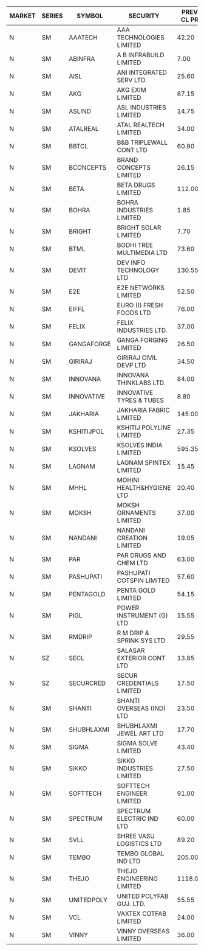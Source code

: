 


| MARKET | SERIES | SYMBOL | SECURITY | PREV CL PR | OPEN PRICE | HIGH PRICE | LOW PRICE | CLOSE PRICE | NET TRDVAL | NET TRDQTY | CORP IND | HI 52 WK | LO 52 WK |
| ----- | ----- | ----- | ----- | ----- | ----- | ----- | ----- | ----- | ----- | ----- | ----- | ----- | ----- |
| N | SM | AAATECH | AAA TECHNOLOGIES LIMITED | 42.20 | 42.90 | 42.90 | 42.90 | 42.90 | 128700.00 | 3000 |  | 48.00 | 42.20 |
| N | SM | ABINFRA | A B INFRABUILD LIMITED | 7.00 | 6.65 | 6.65 | 6.65 | 6.65 | 53200.00 | 8000 |  | 12.50 | 5.00 |
| N | SM | AISL | ANI INTEGRATED SERV LTD. | 25.60 | 24.35 | 24.35 | 24.35 | 24.35 | 58440.00 | 2400 |  | 28.55 | 14.30 |
| N | SM | AKG | AKG EXIM LIMITED | 87.15 | 87.50 | 88.90 | 85.00 | 88.90 | 3355840.00 | 38400 |  | 88.90 | 32.00 |
| N | SM | ASLIND | ASL INDUSTRIES LIMITED | 14.75 | 15.45 | 15.45 | 15.45 | 15.45 | 61800.00 | 4000 |  | 15.45 | 4.75 |
| N | SM | ATALREAL | ATAL REALTECH LIMITED | 34.00 | 37.00 | 37.00 | 36.45 | 36.45 | 117520.00 | 3200 |  | 51.00 | 33.70 |
| N | SM | BBTCL | B&B TRIPLEWALL CONT LTD | 60.90 | 57.90 | 57.90 | 57.90 | 57.90 | 347400.00 | 6000 |  | 72.50 | 27.20 |
| N | SM | BCONCEPTS | BRAND CONCEPTS LIMITED | 26.15 | 24.85 | 27.45 | 24.85 | 27.05 | 791700.00 | 30000 |  | 32.05 | 13.70 |
| N | SM | BETA | BETA DRUGS LIMITED | 112.00 | 114.50 | 116.00 | 112.55 | 114.55 | 1468720.00 | 12800 |  | 140.80 | 37.00 |
| N | SM | BOHRA | BOHRA INDUSTRIES LIMITED | 1.85 | 1.85 | 1.85 | 1.80 | 1.80 | 241600.00 | 134000 |  | 2.00 | .35 |
| N | SM | BRIGHT | BRIGHT SOLAR LIMITED | 7.70 | 7.90 | 8.00 | 7.90 | 7.95 | 71400.00 | 9000 |  | 14.75 | 4.70 |
| N | SM | BTML | BODHI TREE MULTIMEDIA LTD | 73.60 | 85.00 | 85.00 | 85.00 | 85.00 | 102000.00 | 1200 |  | 96.00 | 68.50 |
| N | SM | DEVIT | DEV INFO TECHNOLOGY LTD | 130.55 | 115.45 | 130.30 | 115.45 | 130.30 | 368625.00 | 3000 |  | 139.55 | 57.00 |
| N | SM | E2E | E2E NETWORKS LIMITED | 52.50 | 52.50 | 52.50 | 52.50 | 52.50 | 105000.00 | 2000 |  | 61.30 | 13.30 |
| N | SM | EIFFL | EURO (I) FRESH FOODS LTD | 76.00 | 78.00 | 80.00 | 74.00 | 74.55 | 1259520.00 | 16800 |  | 115.25 | 64.80 |
| N | SM | FELIX | FELIX INDUSTRIES LTD. | 37.00 | 38.25 | 38.25 | 38.25 | 38.25 | 153000.00 | 4000 |  | 40.30 | 10.80 |
| N | SM | GANGAFORGE | GANGA FORGING LIMITED | 26.50 | 24.80 | 24.80 | 24.80 | 24.80 | 198400.00 | 8000 |  | 34.70 | 8.70 |
| N | SM | GIRIRAJ | GIRIRAJ CIVIL DEVP LTD | 34.50 | 36.20 | 36.20 | 36.20 | 36.20 | 86880.00 | 2400 |  | 42.80 | 20.95 |
| N | SM | INNOVANA | INNOVANA THINKLABS LTD. | 84.00 | 84.00 | 87.00 | 84.00 | 84.25 | 342150.00 | 4000 |  | 125.00 | 70.25 |
| N | SM | INNOVATIVE | INNOVATIVE TYRES & TUBES | 8.80 | 9.00 | 9.00 | 8.50 | 8.90 | 770850.00 | 87000 |  | 11.80 | 5.40 |
| N | SM | JAKHARIA | JAKHARIA FABRIC LIMITED | 145.00 | 145.00 | 145.00 | 145.00 | 145.00 | 1624000.00 | 11200 |  | 187.00 | 140.00 |
| N | SM | KSHITIJPOL | KSHITIJ POLYLINE LIMITED | 27.35 | 26.00 | 27.50 | 26.00 | 27.40 | 762600.00 | 28000 |  | 30.00 | 19.20 |
| N | SM | KSOLVES | KSOLVES INDIA LIMITED | 595.35 | 600.00 | 600.00 | 595.35 | 595.35 | 358605.00 | 600 |  | 661.50 | 102.05 |
| N | SM | LAGNAM | LAGNAM SPINTEX LIMITED | 15.45 | 14.75 | 14.75 | 14.70 | 14.70 | 88350.00 | 6000 |  | 19.65 | 6.60 |
| N | SM | MHHL | MOHINI HEALTH&HYGIENE LTD | 20.40 | 21.00 | 21.35 | 21.00 | 21.35 | 127050.00 | 6000 |  | 23.60 | 11.35 |
| N | SM | MOKSH | MOKSH ORNAMENTS LIMITED | 37.00 | 39.00 | 42.50 | 37.00 | 39.10 | 3435600.00 | 87000 |  | 42.50 | 21.00 |
| N | SM | NANDANI | NANDANI CREATION LIMITED | 19.05 | 20.00 | 20.00 | 20.00 | 20.00 | 400000.00 | 20000 |  | 20.00 | 7.35 |
| N | SM | PAR | PAR DRUGS AND CHEM LTD | 63.00 | 64.00 | 64.00 | 64.00 | 64.00 | 256000.00 | 4000 |  | 74.80 | 26.20 |
| N | SM | PASHUPATI | PASHUPATI COTSPIN LIMITED | 57.60 | 57.60 | 57.70 | 57.60 | 57.70 | 276720.00 | 4800 |  | 72.90 | 40.00 |
| N | SM | PENTAGOLD | PENTA GOLD LIMITED | 54.15 | 51.45 | 56.60 | 51.45 | 56.60 | 478500.00 | 9000 |  | 59.90 | 15.40 |
| N | SM | PIGL | POWER INSTRUMENT (G) LTD | 15.55 | 16.30 | 16.30 | 16.30 | 16.30 | 65200.00 | 4000 |  | 16.30 | 8.40 |
| N | SM | RMDRIP | R M DRIP & SPRINK SYS LTD | 29.55 | 29.70 | 31.95 | 29.70 | 31.90 | 247100.00 | 8000 |  | 63.00 | 14.65 |
| N | SZ | SECL | SALASAR EXTERIOR CONT LTD | 13.85 | 13.20 | 13.20 | 13.20 | 13.20 | 39600.00 | 3000 |  | 13.85 | 13.20 |
| N | SZ | SECURCRED | SECUR CREDENTIALS LIMITED | 17.50 | 18.35 | 18.35 | 18.35 | 18.35 | 22020.00 | 1200 |  | 18.35 | 15.95 |
| N | SM | SHANTI | SHANTI OVERSEAS (IND) LTD | 23.50 | 23.25 | 23.25 | 23.25 | 23.25 | 104625.00 | 4500 |  | 24.25 | 14.00 |
| N | SM | SHUBHLAXMI | SHUBHLAXMI JEWEL ART LTD | 17.70 | 16.85 | 16.90 | 16.85 | 16.85 | 33750.00 | 2000 |  | 45.30 | 12.05 |
| N | SM | SIGMA | SIGMA SOLVE LIMITED | 43.40 | 45.00 | 45.00 | 45.00 | 45.00 | 135000.00 | 3000 |  | 53.90 | 33.80 |
| N | SM | SIKKO | SIKKO INDUSTRIES LIMITED | 27.50 | 27.80 | 27.80 | 27.40 | 27.40 | 220800.00 | 8000 |  | 33.80 | 18.00 |
| N | SM | SOFTTECH | SOFTTECH ENGINEER LIMITED | 91.00 | 91.00 | 94.95 | 90.50 | 90.50 | 1774240.00 | 19200 |  | 97.00 | 32.45 |
| N | SM | SPECTRUM | SPECTRUM ELECTRIC IND LTD | 60.00 | 60.00 | 60.00 | 60.00 | 60.00 | 120000.00 | 2000 |  | 69.00 | 50.00 |
| N | SM | SVLL | SHREE VASU LOGISTICS LTD | 89.20 | 87.00 | 90.20 | 87.00 | 89.65 | 806950.00 | 9000 |  | 102.15 | 70.00 |
| N | SM | TEMBO | TEMBO GLOBAL IND LTD | 205.00 | 205.00 | 205.75 | 195.00 | 202.10 | 11265900.00 | 56000 |  | 210.00 | 115.00 |
| N | SM | THEJO | THEJO ENGINEERING LIMITED | 1118.00 | 1125.00 | 1125.00 | 1125.00 | 1125.00 | 112500.00 | 100 |  | 1468.50 | 350.55 |
| N | SM | UNITEDPOLY | UNITED POLYFAB GUJ. LTD. | 55.55 | 57.65 | 57.65 | 52.80 | 52.80 | 331350.00 | 6000 |  | 59.75 | 5.95 |
| N | SM | VCL | VAXTEX COTFAB LIMITED | 24.00 | 23.10 | 23.95 | 23.10 | 23.95 | 282300.00 | 12000 |  | 27.35 | 15.20 |
| N | SM | VINNY | VINNY OVERSEAS LIMITED | 36.00 | 36.00 | 36.00 | 36.00 | 36.00 | 216000.00 | 6000 |  | 43.00 | 32.90 |



